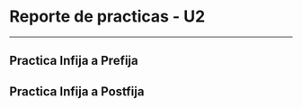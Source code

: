 # Reporte de practicas - U2
----------------------------------------------------------
## Practica Infija a Prefija


## Practica Infija a Postfija
